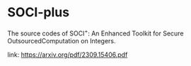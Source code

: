 # SOCI-plus
The source codes of SOCI$^+$: An Enhanced Toolkit for Secure OutsourcedComputation on Integers.

link: https://arxiv.org/pdf/2309.15406.pdf


